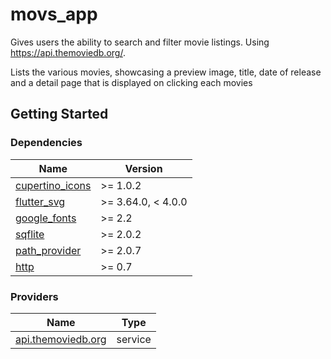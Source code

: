 # movs_app

Gives users the ability to search and filter movie listings. Using https://api.themoviedb.org/. 

Lists the various movies, showcasing a preview image, title, date of release and a detail page that is displayed on clicking each movies

## Getting Started

### Dependencies

| Name | Version |
|------|---------|
| <a name="cupertino_icons"></a> [cupertino_icons](#dependencies\_cupertino_icons) | >= 1.0.2 |
| <a name="flutter_svg"></a> [flutter_svg](#dependencies\_flutter_svg) | >= 3.64.0, < 4.0.0 |
| <a name="google_fonts"></a> [google_fonts](#dependencies\_google_fonts) | >= 2.2 |
| <a name="sqflite"></a> [sqflite](#dependencies\_sqflite) | >= 2.0.2 |
| <a name="path_provider"></a> [path_provider](#dependencies\_path_provider) | >= 2.0.7|
| <a name="http"></a> [http](##dependencies\_http) | >= 0.7 |

### Providers

| Name | Type |
|------|---------|
| <a name="api.themoviedb.org"></a> [api.themoviedb.org](#provider\_api.themoviedb.org) | service |
